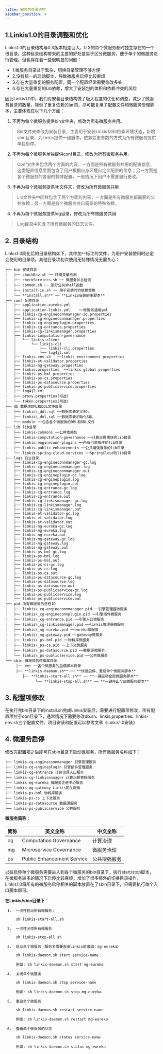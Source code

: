```yaml
---
title: 安装包目录结构
sidebar_position: 4
---
```


## 1.Linkis1.0的目录调整和优化

Linkis1.0的目录结构与0.X版本相差巨大，0.X的每个微服务都时独立存在的一个根目录，这种目录结构带来的主要的好处是易于区分微服务，便于单个的微服务进行管理，但也存在着一些很明显的问题：

- 1.微服务目录过于繁杂，切换目录管理不够方便
- 2.没有统一的启动脚本，导致微服务启停比较麻烦
- 3.存在大量重复的服务配置，同一个配置经常需要修改多处
- 4.存在大量重复的Lib依赖，增大了安装包的体积和依赖冲突的风险

因此Linkis1.0中，我们对安装目录结构做了极大程度的优化和调整，减少了微服务目录的数量，降低了重复依赖的jar包，尽可能复用了配置文件和微服务管理脚本，主要体现在以下几个方面：

1. 不再为每个微服务提供bin文件夹，修改为所有微服务共用。

> Bin文件夹修改为安装目录，主要用于安装Linkis1.0和检查环境状态，新增sbin目录，为Linkis提供一键启停，依靠变更参数的方式为所有微服务提供单独启停。

2. 不再为每个微服务单独提供conf目录，修改为所有微服务共用。

> Conf文件夹包含两个方面的内容，一方面是所有微服务共用的配置信息，这类配置信息里面包含了用户根据自身环境自定义配置的信息；另一方面是各个微服务的各自的特殊配置，一般情况下用户不需要自行更改。

3. 不再为每个微服务提供lib文件夹，修改为所有微服务共用

> Lib文件夹中同样包含了两个方面的内容，一方面是所有微服务都需要的公共依赖；另一方面是各个微服务各自需要的特殊依赖。

4. 不再为每个微服务提供log目录，修改为所有微服务共用

> Log目录中包含了所有微服务的日志文件。

## 2. 目录结构

Linkis1.0简化后的目录结构如下，其中加`**`标注的文件，为用户安装使用时必定会使用的目录项，其他目录项初次使用无特殊情况无需关心：

```
├── bin 安装目录  
│   ├── checkEnv.sh ── 环境变量检测  
│   ├── checkServices.sh ── 微服务状态检测  
│   ├── common.sh ── 部分公共shell函数  
│   ├── install-io.sh ── 用于安装时的依赖替换  
│   └── **install.sh** ── **Linkis安装的主脚本**  
├── conf 配置目录  
│   ├── application-eureka.yml  
│   ├── application-linkis.yml    ──微服务通用yml
│   ├── linkis-cg-engineconnmanager-io.properties
│   ├── linkis-cg-engineconnmanager.properties
│   ├── linkis-cg-engineplugin.properties
│   ├── linkis-cg-entrance.properties
│   ├── linkis-cg-linkismanager.properties
│   ├── linkis-computation-governance
│   │   └── linkis-client
│   │       └── linkis-cli
│   │           ├── linkis-cli.properties
│   │           └── log4j2.xml
│   ├── linkis-env.sh   ──linkis environment properties
│   ├── linkis-et-validator.properties
│   ├── linkis-mg-gateway.properties
│   ├── linkis.properties  ──linkis global properties
│   ├── linkis-ps-bml.properties
│   ├── linkis-ps-cs.properties
│   ├── linkis-ps-datasource.properties
│   ├── linkis-ps-publicservice.properties
│   ├── log4j2.xml
│   ├── proxy.properties(可选)
│   └── token.properties(可选)
├── db 数据库DML和DDL文件目录
│   ├── linkis\_ddl.sql ──数据库表定义SQL
│   ├── linkis\_dml.sql ──数据库表初始化SQL
│   └── module ──包含各个微服务的DML和DDL文件
├── lib lib目录
│   ├── linkis-commons ──公共依赖包
│   ├── linkis-computation-governance ──计算治理模块的lib目录
│   ├── linkis-engineconn-plugins ──所有引擎插件的lib目录
│   ├── linkis-public-enhancements ──公共增强服务的lib目录
│   └── linkis-spring-cloud-services ──SpringCloud的lib目录
├── logs 日志目录
│   ├── linkis-cg-engineconnmanager-gc.log
│   ├── linkis-cg-engineconnmanager.log
│   ├── linkis-cg-engineconnmanager.out
│   ├── linkis-cg-engineplugin-gc.log
│   ├── linkis-cg-engineplugin.log
│   ├── linkis-cg-engineplugin.out
│   ├── linkis-cg-entrance-gc.log
│   ├── linkis-cg-entrance.log
│   ├── linkis-cg-entrance.out
│   ├── linkis-cg-linkismanager-gc.log
│   ├── linkis-cg-linkismanager.log
│   ├── linkis-cg-linkismanager.out
│   ├── linkis-et-validator-gc.log
│   ├── linkis-et-validator.log
│   ├── linkis-et-validator.out
│   ├── linkis-mg-eureka-gc.log
│   ├── linkis-mg-eureka.log
│   ├── linkis-mg-eureka.out
│   ├── linkis-mg-gateway-gc.log
│   ├── linkis-mg-gateway.log
│   ├── linkis-mg-gateway.out
│   ├── linkis-ps-bml-gc.log
│   ├── linkis-ps-bml.log
│   ├── linkis-ps-bml.out
│   ├── linkis-ps-cs-gc.log
│   ├── linkis-ps-cs.log
│   ├── linkis-ps-cs.out
│   ├── linkis-ps-datasource-gc.log
│   ├── linkis-ps-datasource.log
│   ├── linkis-ps-datasource.out
│   ├── linkis-ps-publicservice-gc.log
│   ├── linkis-ps-publicservice.log
│   └── linkis-ps-publicservice.out
├── pid 所有微服务的进程ID  
│   ├── linkis\_cg-engineconnmanager.pid ──引擎管理器微服务  
│   ├── linkis\_cg-engineconnplugin.pid ──引擎插件微服务  
│   ├── linkis\_cg-entrance.pid ──引擎入口微服务  
│   ├── linkis\_cg-linkismanager.pid ──linkis管理器微服务  
│   ├── linkis\_mg-eureka.pid ──eureka微服务  
│   ├── linkis\_mg-gateway.pid ──gateway微服务  
│   ├── linkis\_ps-bml.pid ──物料库微服务  
│   ├── linkis\_ps-cs.pid ──上下文微服务  
│   ├── linkis\_ps-datasource.pid ──数据源微服务  
│   └── linkis\_ps-publicservice.pid ──公共微服务  
└── sbin 微服务启停脚本目录  
     ├── ext ──各个微服务的启停脚本目录  
     ├── **linkis-daemon.sh** ── **快捷启停、重启单个微服务脚本**  
        ├── **linkis-start-all.sh** ── **一键启动全部微服务脚本**  
              └── **linkis-stop-all.sh** ── **一键停止全部微服务脚本**

 ```

## 3. 配置项修改

 在执行完bin目录下的install.sh完成Linkis安装后，需要进行配置项修改，所有配置项位于con目录下，通常情况下需要修改db.sh、linkis.properties、linkis-env.sh三个配置文件，项目安装和配置可以参考文章《Linkis1.0安装》

## 4. 微服务启停

修改完配置项之后即可在sbin目录下启动微服务，所有微服务名称如下：

 ```
├── linkis-cg-engineconnmanager 引擎管理服务  
├── linkis-cg-engineplugin 引擎插件管理服务  
├── linkis-cg-entrance 计算治理入口服务  
├── linkis-cg-linkismanager 计算治理管理服务  
├── linkis-mg-eureka 微服务注册中心服务  
├── linkis-mg-gateway Linkis网关服务  
├── linkis-ps-bml 物料库服务  
├── linkis-ps-cs 上下文服务  
├── linkis-ps-datasource 数据源服务  
└── linkis-ps-publicservice 公共服务
 ```

**微服务简称**：

 | 简称 | 英文全称                | 中文全称   |
 |------|-------------------------|------------|
 | cg   | Computation Governance  | 计算治理   |
 | mg   | Microservice Covernance | 微服务治理 |
 | ps   | Public Enhancement Service  | 公共增强服务   |

 以往启停单个微服务需要进入到各个微服务的bin目录下，执行start/stop脚本，在微服务较多的情况下启停比较麻烦，增加了很多额外的切换目录操作，Linkis1.0将所有的微服务启停相关的脚本放置在了sbin目录下，只需要执行单个入口脚本即可。

 **在Linkis/sbin目录下**：

```
 1.  一次性启动所有微服务：

     sh linkis-start-all.sh

 2.  一次性关停所有微服务

     sh linkis-stop-all.sh

 3.  启动单个微服务（服务名需要去掉linkis前缀如：mg-eureka）

     sh linkis-daemon.sh start service-name

     例如: sh linkis-daemon.sh start mg-eureka

 4.  关闭单个微服务

     sh linkis-daemon.sh stop service-name

     例如: sh linkis-daemon.sh stop mg-eureka

 5.  重启单个微服务

     sh linkis-daemon.sh restart service-name

     例如: sh linkis-daemon.sh restart mg-eureka

 6.  查看单个微服务的状态

     sh linkis-daemon.sh status service-name

     例如: sh linkis-daemon.sh status mg-eureka
```
